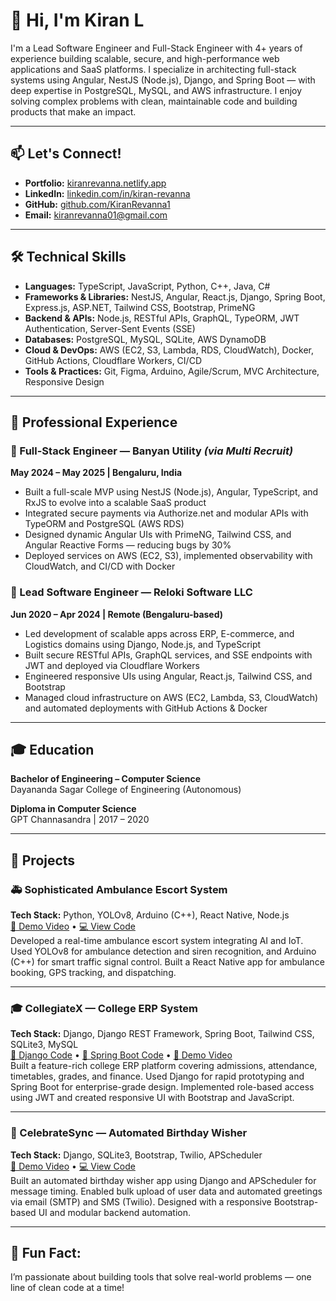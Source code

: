 # 👋 Hi, I'm Kiran L

I'm a Lead Software Engineer and Full-Stack Engineer with 4+ years of experience building scalable, secure, and high-performance web applications and SaaS platforms. I specialize in architecting full-stack systems using Angular, NestJS (Node.js), Django, and Spring Boot — with deep expertise in PostgreSQL, MySQL, and AWS infrastructure. I enjoy solving complex problems with clean, maintainable code and building products that make an impact.

---

## 📫 Let's Connect!

- **Portfolio:** [kiranrevanna.netlify.app](https://kiranrevanna.netlify.app)
- **LinkedIn:** [linkedin.com/in/kiran-revanna](https://www.linkedin.com/in/kiran-revanna/)
- **GitHub:** [github.com/KiranRevanna1](https://github.com/KiranRevanna1)
- **Email:** kiranrevanna01@gmail.com

---

## 🛠 Technical Skills

- **Languages:** TypeScript, JavaScript, Python, C++, Java, C#
- **Frameworks & Libraries:** NestJS, Angular, React.js, Django, Spring Boot, Express.js, ASP.NET, Tailwind CSS, Bootstrap, PrimeNG
- **Backend & APIs:** Node.js, RESTful APIs, GraphQL, TypeORM, JWT Authentication, Server-Sent Events (SSE)
- **Databases:** PostgreSQL, MySQL, SQLite, AWS DynamoDB
- **Cloud & DevOps:** AWS (EC2, S3, Lambda, RDS, CloudWatch), Docker, GitHub Actions, Cloudflare Workers, CI/CD
- **Tools & Practices:** Git, Figma, Arduino, Agile/Scrum, MVC Architecture, Responsive Design

---

## 💼 Professional Experience

### 🔹 Full-Stack Engineer — Banyan Utility *(via Multi Recruit)*
**May 2024 – May 2025 | Bengaluru, India**  
- Built a full-scale MVP using NestJS (Node.js), Angular, TypeScript, and RxJS to evolve into a scalable SaaS product  
- Integrated secure payments via Authorize.net and modular APIs with TypeORM and PostgreSQL (AWS RDS)  
- Designed dynamic Angular UIs with PrimeNG, Tailwind CSS, and Angular Reactive Forms — reducing bugs by 30%  
- Deployed services on AWS (EC2, S3), implemented observability with CloudWatch, and CI/CD with Docker

### 🔹 Lead Software Engineer — Reloki Software LLC
**Jun 2020 – Apr 2024 | Remote (Bengaluru-based)**  
- Led development of scalable apps across ERP, E-commerce, and Logistics domains using Django, Node.js, and TypeScript  
- Built secure RESTful APIs, GraphQL services, and SSE endpoints with JWT and deployed via Cloudflare Workers  
- Engineered responsive UIs using Angular, React.js, Tailwind CSS, and Bootstrap  
- Managed cloud infrastructure on AWS (EC2, Lambda, S3, CloudWatch) and automated deployments with GitHub Actions & Docker

---

## 🎓 Education

**Bachelor of Engineering – Computer Science**  
Dayananda Sagar College of Engineering (Autonomous)    

**Diploma in Computer Science**  
GPT Channasandra | 2017 – 2020  

---

## 🚀 Projects

### 🚑 Sophisticated Ambulance Escort System
**Tech Stack:** Python, YOLOv8, Arduino (C++), React Native, Node.js  
[🔗 Demo Video](https://drive.google.com/file/d/1Iat4myDpkAsKp5eAq3iEqVj6mlSAtMT9/view) • [💻 View Code](https://github.com/KiranRevanna1/A_Sophisticated_Ambulance_Escort_System)  
Developed a real-time ambulance escort system integrating AI and IoT. Used YOLOv8 for ambulance detection and siren recognition, and Arduino (C++) for smart traffic signal control. Built a React Native app for ambulance booking, GPS tracking, and dispatching.

---

### 🎓 CollegiateX — College ERP System  
**Tech Stack:** Django, Django REST Framework, Spring Boot, Tailwind CSS, SQLite3, MySQL  
[🔗 Django Code](https://github.com/KiranRevanna1/DSCE_College_ERP_App) • [🔗 Spring Boot Code](https://github.com/KiranRevanna1/CollegiateX) • [🔗 Demo Video](https://drive.google.com/file/d/11ZhkplLrQDcz-Y2Ngf1bw0PUSe66xOsn/view)  
Built a feature-rich college ERP platform covering admissions, attendance, timetables, grades, and finance. Used Django for rapid prototyping and Spring Boot for enterprise-grade design. Implemented role-based access using JWT and created responsive UI with Bootstrap and JavaScript.

---

### 🎉 CelebrateSync — Automated Birthday Wisher  
**Tech Stack:** Django, SQLite3, Bootstrap, Twilio, APScheduler  
[🔗 Demo Video](https://drive.google.com/file/d/11ZhkplLrQDcz-Y2Ngf1bw0PUSe66xOsn/view) • [💻 View Code](https://github.com/KiranRevanna1/CelebrateSync)  
Built an automated birthday wisher app using Django and APScheduler for message timing. Enabled bulk upload of user data and automated greetings via email (SMTP) and SMS (Twilio). Designed with a responsive Bootstrap-based UI and modular backend automation.

---

## 🧩 Fun Fact:

I’m passionate about building tools that solve real-world problems — one line of clean code at a time!
